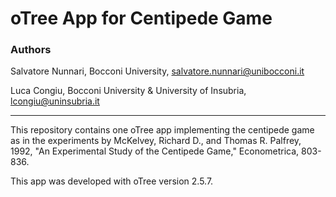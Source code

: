 # oTree App for Centipede Game
### Authors

Salvatore Nunnari, Bocconi University, salvatore.nunnari@unibocconi.it

Luca Congiu, Bocconi University & University of Insubria, lcongiu@uninsubria.it

---

This repository contains one oTree app implementing the centipede game as in the experiments by McKelvey, Richard D., and Thomas R. Palfrey, 1992, "An Experimental Study of the Centipede Game," Econometrica, 803-836.

This app was developed with oTree version 2.5.7.

